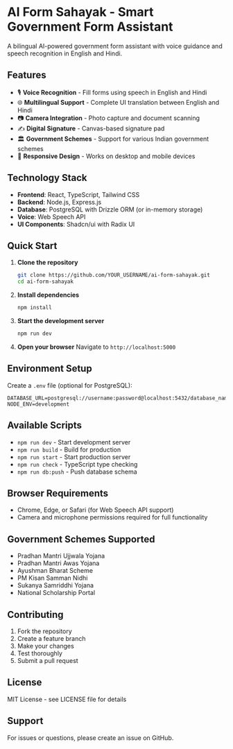 # AI Form Sahayak - Smart Government Form Assistant

A bilingual AI-powered government form assistant with voice guidance and speech recognition in English and Hindi.

## Features

- 🎙️ **Voice Recognition** - Fill forms using speech in English and Hindi
- 🌐 **Multilingual Support** - Complete UI translation between English and Hindi
- 📷 **Camera Integration** - Photo capture and document scanning
- ✍️ **Digital Signature** - Canvas-based signature pad
- 🏛️ **Government Schemes** - Support for various Indian government schemes
- 📱 **Responsive Design** - Works on desktop and mobile devices

## Technology Stack

- **Frontend**: React, TypeScript, Tailwind CSS
- **Backend**: Node.js, Express.js
- **Database**: PostgreSQL with Drizzle ORM (or in-memory storage)
- **Voice**: Web Speech API
- **UI Components**: Shadcn/ui with Radix UI

## Quick Start

1. **Clone the repository**
   ```bash
   git clone https://github.com/YOUR_USERNAME/ai-form-sahayak.git
   cd ai-form-sahayak
   ```

2. **Install dependencies**
   ```bash
   npm install
   ```

3. **Start the development server**
   ```bash
   npm run dev
   ```

4. **Open your browser**
   Navigate to `http://localhost:5000`

## Environment Setup

Create a `.env` file (optional for PostgreSQL):
```env
DATABASE_URL=postgresql://username:password@localhost:5432/database_name
NODE_ENV=development
```

## Available Scripts

- `npm run dev` - Start development server
- `npm run build` - Build for production
- `npm run start` - Start production server
- `npm run check` - TypeScript type checking
- `npm run db:push` - Push database schema

## Browser Requirements

- Chrome, Edge, or Safari (for Web Speech API support)
- Camera and microphone permissions required for full functionality

## Government Schemes Supported

- Pradhan Mantri Ujjwala Yojana
- Pradhan Mantri Awas Yojana
- Ayushman Bharat Scheme
- PM Kisan Samman Nidhi
- Sukanya Samriddhi Yojana
- National Scholarship Portal

## Contributing

1. Fork the repository
2. Create a feature branch
3. Make your changes
4. Test thoroughly
5. Submit a pull request

## License

MIT License - see LICENSE file for details

## Support

For issues or questions, please create an issue on GitHub.